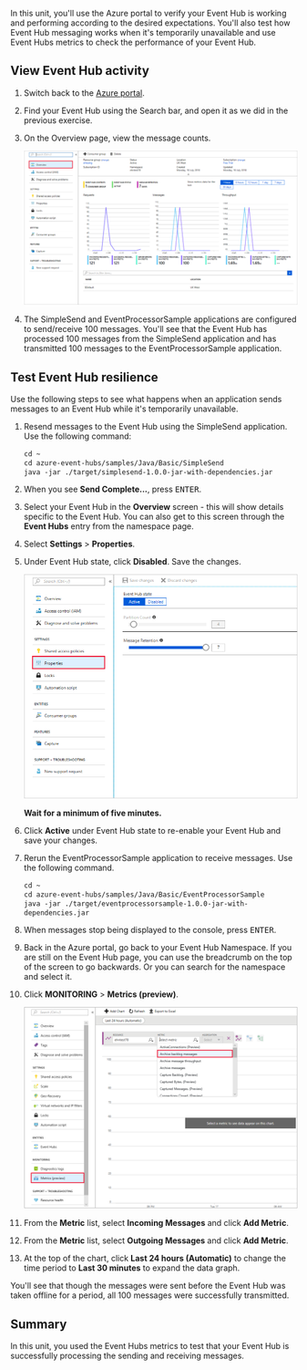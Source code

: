 In this unit, you'll use the Azure portal to verify your Event Hub is working and performing according to the desired expectations. You'll also test how Event Hub messaging works when it's temporarily unavailable and use Event Hubs metrics to check the performance of your Event Hub.

## View Event Hub activity

1. Switch back to the [Azure portal](https://portal.azure.com/learn.docs.microsoft.com?azure-portal=true).

1. Find your Event Hub using the Search bar, and open it as we did in the previous exercise.

1. On the Overview page, view the message counts.

    ![Screenshot of the Azure portal displaying the Event Hub namespace with message counts](../media/6-view-messages.png)

1. The SimpleSend and EventProcessorSample applications are configured to send/receive 100 messages. You'll see that the Event Hub has processed 100 messages from the SimpleSend application and has transmitted 100 messages to the EventProcessorSample application.

## Test Event Hub resilience

Use the following steps to see what happens when an application sends messages to an Event Hub while it's temporarily unavailable.

1. Resend messages to the Event Hub using the SimpleSend application. Use the following command:

    ```azurecli
    cd ~
    cd azure-event-hubs/samples/Java/Basic/SimpleSend
    java -jar ./target/simplesend-1.0.0-jar-with-dependencies.jar
    ```

1. When you see **Send Complete...**, press <kbd>ENTER</kbd>.

1. Select your Event Hub in the **Overview** screen - this will show details specific to the Event Hub. You can also get to this screen through the **Event Hubs** entry from the namespace page.

1. Select **Settings** > **Properties**.

1. Under Event Hub state, click **Disabled**. Save the changes.

    ![Disable Event Hub](../media/7-disable-event-hub.png)

    **Wait for a minimum of five minutes.**

1. Click **Active** under Event Hub state to re-enable your Event Hub and save your changes.

1. Rerun the EventProcessorSample application to receive messages. Use the following command.

    ```azurecli
    cd ~
    cd azure-event-hubs/samples/Java/Basic/EventProcessorSample
    java -jar ./target/eventprocessorsample-1.0.0-jar-with-dependencies.jar
    ```

1. When messages stop being displayed to the console, press <kbd>ENTER</kbd>.

1. Back in the Azure portal, go back to your Event Hub Namespace. If you are still on the Event Hub page, you can use the breadcrumb on the top of the screen to go backwards. Or you can search for the namespace and select it.

1. Click **MONITORING** > **Metrics (preview)**.

    ![Screenshot showing the Event Hub Metrics with number of incoming and outgoing messages displayed.](../media/7-event-hub-metrics.png)

1. From the **Metric** list, select **Incoming Messages** and click **Add Metric**.

1. From the **Metric** list, select **Outgoing Messages** and click **Add Metric**.

1. At the top of the chart, click **Last 24 hours (Automatic)** to change the time period to **Last 30 minutes** to expand the data graph.

You'll see that though the messages were sent before the Event Hub was taken offline for a period, all 100 messages were successfully transmitted.

## Summary

In this unit, you used the Event Hubs metrics to test that your Event Hub is successfully processing the sending and receiving messages.
